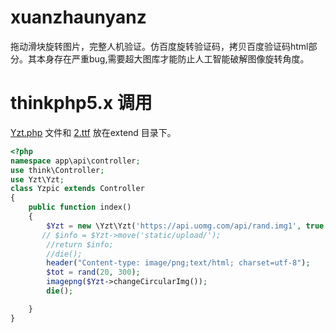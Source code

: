 # xuanzhaunyanz
拖动滑块旋转图片，完整人机验证。仿百度旋转验证码，拷贝百度验证码html部分。其本身存在严重bug,需要超大图库才能防止人工智能破解图像旋转角度。
# thinkphp5.x 调用
[Yzt.php](https://github.com/scupte/xuanzhaunyanz/blob/master/Yzt.php "Yzt.php") 文件和 [2.ttf](https://github.com/scupte/xuanzhaunyanz/blob/master/2.ttf "2.ttf")
放在extend 目录下。
```php
<?php
namespace app\api\controller;
use think\Controller;
use Yzt\Yzt;
class Yzpic extends Controller
{
    public function index()
    {
        $Yzt = new \Yzt\Yzt('https://api.uomg.com/api/rand.img1', true, true, rand(20, 270));
       // $info = $Yzt->move('static/upload/');
        //return $info;
        //die();
        header("Content-type: image/png;text/html; charset=utf-8");
        $tot = rand(20, 300);
        imagepng($Yzt->changeCircularImg());
        die();

    }
}
```
